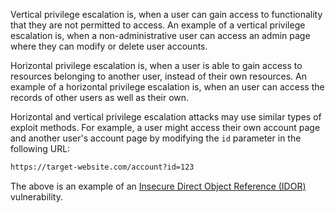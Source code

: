 Vertical privilege escalation is, when a user can gain access to functionality that they are not permitted to access. An example of a vertical privilege escalation is, when a non-administrative user can access an admin page where they can modify or delete user accounts.

Horizontal privilege escalation is, when a user is able to gain access to resources belonging to another user, instead of their own resources. An example of a horizontal privilege escalation is, when an user can access the records of other users as well as their own.

Horizontal and vertical privilege escalation attacks may use similar types of exploit methods. For example, a user might access their own account page and another user's account page by modifying the `id` parameter in the following URL:
```txt
https://target-website.com/account?id=123
```
The above is an example of an [Insecure Direct Object Reference (IDOR)](obsidian://open?vault=security-notes&file=Offensive%20Security%2FWeb%20Application%20Security%2FServer-side%20Vulnerabilities%2FAccess%20Control%2FInsecure%20Direct%20Object%20Reference) vulnerability.